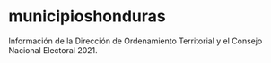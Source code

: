 # municipioshonduras
Información de la Dirección de Ordenamiento Territorial y el Consejo Nacional Electoral 2021. 
